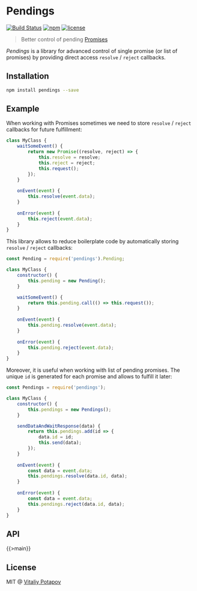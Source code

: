 # Pendings

[![Build Status](https://travis-ci.org/vitalets/pendings.svg?branch=master)](https://travis-ci.org/vitalets/pendings)
[![npm](https://img.shields.io/npm/v/pendings.svg)](https://www.npmjs.com/package/pendings)
[![license](https://img.shields.io/npm/l/pendings.svg)](https://www.npmjs.com/package/pendings)

> Better control of pending [Promises](https://developer.mozilla.org/en/docs/Web/JavaScript/Reference/Global_Objects/Promise)

*Pendings* is a library for advanced control of single promise (or list of promises) by providing direct access `resolve` / `reject` callbacks.

## Installation
```bash
npm install pendings --save
```

## Example
When working with Promises sometimes we need to store `resolve` / `reject` callbacks for future fulfillment: 
```js
class MyClass {
    waitSomeEvent() { 
        return new Promise((resolve, reject) => {
            this.resolve = resolve;
            this.reject = reject;
            this.request();
        });
    }
    
    onEvent(event) {
        this.resolve(event.data);
    }
    
    onError(event) {
        this.reject(event.data);
    }
}

```
This library allows to reduce boilerplate code by automatically storing `resolve` / `reject` callbacks:

```js
const Pending = require('pendings').Pending;

class MyClass {
    constructor() {
        this.pending = new Pending();
    }    

    waitSomeEvent() { 
        return this.pending.call(() => this.request());
    }
    
    onEvent(event) {
        this.pending.resolve(event.data);
    }
    
    onError(event) {
        this.pending.reject(event.data);
    }
}
```
Moreover, it is useful when working with list of pending promises. 
The unique `id` is generated for each promise and allows to fulfill it later: 
```js
const Pendings = require('pendings');

class MyClass {
    constructor() {
        this.pendings = new Pendings();
    }    

    sendDataAndWaitResponse(data) { 
        return this.pendings.add(id => {
            data.id = id;
            this.send(data);
        });
    }
    
    onEvent(event) {
        const data = event.data;
        this.pendings.resolve(data.id, data);
    }
    
    onError(event) {
        const data = event.data;        
        this.pendings.reject(data.id, data);
    }
}
```

## API

{{>main}}

## License
MIT @ [Vitaliy Potapov](https://github.com/vitalets)
